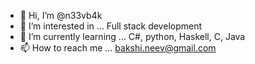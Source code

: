 - 👋 Hi, I’m @n33vb4k
- 👀 I’m interested in ... Full stack development
- 🌱 I’m currently learning ... C#, python, Haskell, C, Java
- 📫 How to reach me ... bakshi.neev@gmail.com

<!---
n33vb4k/n33vb4k is a ✨ special ✨ repository because its `README.md` (this file) appears on your GitHub profile.
You can click the Preview link to take a look at your changes.
--->
